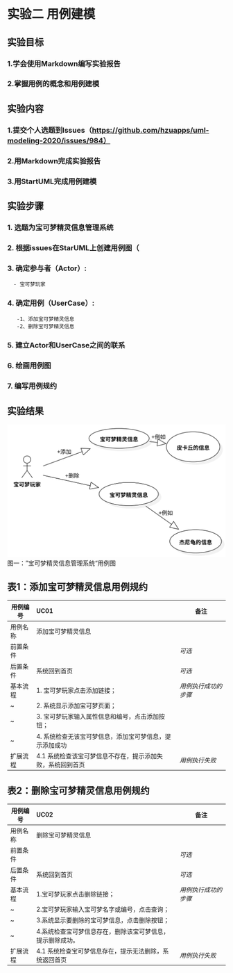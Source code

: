 # 实验二 用例建模

## 实验目标
  ### 1.学会使用Markdown编写实验报告  
  ### 2.掌握用例的概念和用例建模
  
## 实验内容
  ### 1.提交个人选题到Issues（https://github.com/hzuapps/uml-modeling-2020/issues/984）  
  ### 2.用Markdown完成实验报告  
  ### 3.用StartUML完成用例建模
## 实验步骤  
 ### 1. 选题为宝可梦精灵信息管理系统 
 ### 2. 根据issues在StarUML上创建用例图（
 ### 3. 确定参与者（Actor）:  
      - 宝可梦玩家
 ### 4. 确定用例（UserCase）:   
       -1、添加宝可梦精灵信息
       -2、删除宝可梦精灵信息
 ### 5. 建立Actor和UserCase之间的联系
 ### 6. 绘画用例图
 ### 7. 编写用例规约
  
  ## 实验结果
  ![第一个UML图](./BaoKeMeng.svg)  
  图一：”宝可梦精灵信息管理系统“用例图
  
  
  ## 表1：添加宝可梦精灵信息用例规约  

用例编号  | UC01 | 备注  
-|:-|-  
用例名称  | 添加宝可梦精灵信息  |   
前置条件  |   | *可选*   
后置条件  |   系统回到首页 | *可选*   
基本流程  | 1. 宝可梦玩家点击添加链接；  |    *用例执行成功的步骤*
~| 2. 系统显示添加宝可梦页面；  |   
~| 3. 宝可梦玩家输入属性信息和编号，点击添加按钮；   |   
~| 4. 系统检查无该宝可梦信息，添加宝可梦信息，提示添加成功   |  
扩展流程  | 4.1 系统检查该宝可梦信息不存在，提示添加失败，系统回到首页 |*用例执行失败* 

## 表2：删除宝可梦精灵信息用例规约  

用例编号  | UC02 | 备注  
-|:-|-  
用例名称  | 删除宝可梦精灵信息 |   
前置条件  |     | *可选*   
后置条件  |   系统回到首页 | *可选*   
基本流程  | 1.宝可梦玩家点击删除链接；  |*用例执行成功的步骤*    
~| 2.宝可梦玩家输入宝可梦名字或编号，点击查询；  |   
~| 3.系统显示要删除的宝可梦信息，点击删除按钮；  |  
~| 4.系统检查宝可梦信息存在，删除该宝可梦信息，提示删除成功。   |   
扩展流程  | 4.1 系统检查宝可梦信息存在，提示无法删除，系统返回首页 |*用例执行失败*    



